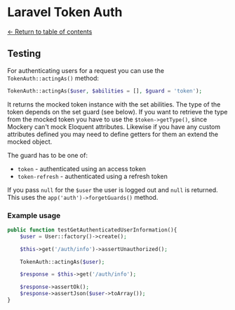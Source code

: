 # Laravel Token Auth

[&larr; Return to table of contents](./README.md)

## Testing

For authenticating users for a request you can use the `TokenAuth::actingAs()` method:

```php
TokenAuth::actingAs($user, $abilities = [], $guard = 'token');
```

It returns the mocked token instance with the set abilities. The type of the token depends on the set guard (see below).
If you want to retrieve the type from the mocked token you have to use the `$token->getType()`, since Mockery can't mock Eloquent attributes.
Likewise if you have any custom attributes defined you may need to define getters for them an extend the mocked object.

The guard has to be one of:

- `token` - authenticated using an access token
- `token-refresh` - authenticated using a refresh token

If you pass `null` for the `$user` the user is logged out and `null` is returned. This uses the `app('auth')->forgetGuards()` method.

### Example usage

```php
public function testGetAuthenticatedUserInformation(){
    $user = User::factory()->create();

    $this->get('/auth/info')->assertUnauthorized();

    TokenAuth::actingAs($user);

    $response = $this->get('/auth/info');

    $response->assertOk();
    $response->assertJson($user->toArray());
}
```
